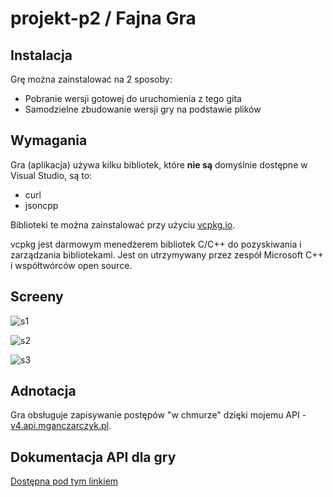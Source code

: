 # projekt-p2 / Fajna Gra

## Instalacja
Grę można zainstalować na 2 sposoby:
* Pobranie wersji gotowej do uruchomienia z tego gita
* Samodzielne zbudowanie wersji gry na podstawie plików

## Wymagania
Gra (aplikacja) używa kilku bibliotek, które **nie są** domyślnie dostępne w Visual Studio, są to:
* curl
* jsoncpp

Biblioteki te można zainstalować przy użyciu [vcpkg.io](https://vcpkg.io/). 

vcpkg jest darmowym menedżerem bibliotek C/C++ do pozyskiwania i zarządzania bibliotekami. Jest on utrzymywany przez zespół Microsoft C++ i współtwórców open source.

## Screeny
![s1](https://i.imgur.com/yqUjTmP.png "s1")

![s2](https://i.imgur.com/AmArYwI.png "s2")

![s3](https://i.imgur.com/VkW0qFd.png "s3")

## Adnotacja
Gra obsługuje zapisywanie postępów "w chmurze" dzięki mojemu API - [v4.api.mganczarczyk.pl](https://v4.api.mganczarczyk.pl/).

## Dokumentacja API dla gry
[Dostępna pod tym linkiem](https://gitlab.mganczarczyk.pl/TheMultii/projekt-p2/-/issues/1)